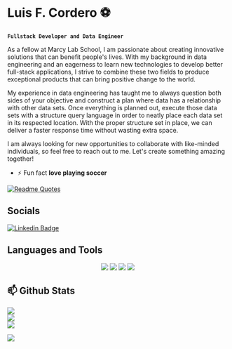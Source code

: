 # Luis F. Cordero ⚽

**`Fullstack Developer and Data Engineer`**

As a fellow at Marcy Lab School, I am passionate about creating innovative solutions that can benefit people's lives. With my background in data engineering and an eagerness to learn new technologies to develop better full-stack applications, I strive to combine these two fields to produce exceptional products that can bring positive change to the world.

My experience in data engineering has taught me to always question both sides of your objective and construct a plan where data has a relationship with other data sets. Once everything is planned out, execute those data sets with a structure query language in order to neatly place each data set in its respected location. With the proper structure set in place, we can deliver a faster response time without wasting extra space.

I am always looking for new opportunities to collaborate with like-minded individuals, so feel free to reach out to me. Let's create something amazing together!

- ⚡ Fun fact **love playing soccer**

[![Readme Quotes](https://quotes-github-readme.vercel.app/api?type=horizontal&theme=dracula&quote=The+body+should+be+treated+rigorously,+that+it+may+not+be+disobedient+to+the+mind.&author=Lucius+Annaeus+Seneca
)](https://github.com/piyushsuthar/github-readme-quotes)

## Socials
[![Linkedin Badge](https://img.shields.io/badge/-LinkedIn-0e76a8?style=flat-square&logo=Linkedin&logoColor=white)](https://linkedin.com/in/luisfcordero4)

## Languages and Tools
<p align="center">
  <img src="https://skillicons.dev/icons?i=js,html,css,bash,py" />
  <img src="https://skillicons.dev/icons?i=react,jquery,java,express,nodejs" />
  <img src="https://skillicons.dev/icons?i=aws,git,github,vscode,postgres" />
  <img src="https://skillicons.dev/icons?i=postman,webflow,bootstrap,figma,tailwind," />
</p>

## 📫 Github Stats
![](https://github-readme-stats.vercel.app/api?username=luisc8487&theme=dark&hide_border=false&include_all_commits=true&count_private=true)<br/>
![](https://github-readme-streak-stats.herokuapp.com/?user=luisc8487&theme=dark&hide_border=false)<br/>
![](https://github-readme-stats.vercel.app/api/top-langs/?username=luisc8487&theme=dark&hide_border=false&include_all_commits=true&count_private=true&layout=compact)

[![](https://visitcount.itsvg.in/api?id=luisc8487&icon=6&color=6)](https://visitcount.itsvg.in)

